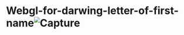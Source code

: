 # Webgl-for-darwing-letter-of-first-name![Capture](https://user-images.githubusercontent.com/71719147/177006158-077bb337-1ec2-48f8-ae40-442cb889206d.PNG)
